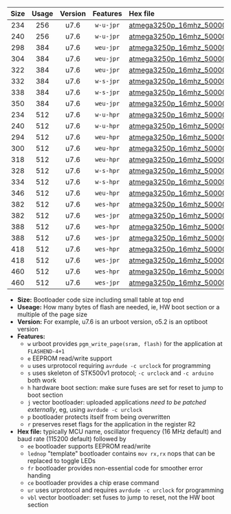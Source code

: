 |Size|Usage|Version|Features|Hex file|
|:-:|:-:|:-:|:-:|:--|
|234|256|u7.6|`w-u-jpr`|[atmega3250p_16mhz_500000bps_ur_vbl.hex](https://raw.githubusercontent.com/stefanrueger/urboot/main/atmega3250p_16mhz_500000bps_ur_vbl.hex)|
|240|256|u7.6|`w-u-jpr`|[atmega3250p_16mhz_500000bps_lednop_ur_vbl.hex](https://raw.githubusercontent.com/stefanrueger/urboot/main/atmega3250p_16mhz_500000bps_lednop_ur_vbl.hex)|
|298|384|u7.6|`weu-jpr`|[atmega3250p_16mhz_500000bps_ee_ur_vbl.hex](https://raw.githubusercontent.com/stefanrueger/urboot/main/atmega3250p_16mhz_500000bps_ee_ur_vbl.hex)|
|304|384|u7.6|`weu-jpr`|[atmega3250p_16mhz_500000bps_ee_lednop_ur_vbl.hex](https://raw.githubusercontent.com/stefanrueger/urboot/main/atmega3250p_16mhz_500000bps_ee_lednop_ur_vbl.hex)|
|322|384|u7.6|`weu-jpr`|[atmega3250p_16mhz_500000bps_ee_lednop_fr_ur_vbl.hex](https://raw.githubusercontent.com/stefanrueger/urboot/main/atmega3250p_16mhz_500000bps_ee_lednop_fr_ur_vbl.hex)|
|332|384|u7.6|`w-s-jpr`|[atmega3250p_16mhz_500000bps_vbl.hex](https://raw.githubusercontent.com/stefanrueger/urboot/main/atmega3250p_16mhz_500000bps_vbl.hex)|
|338|384|u7.6|`w-s-jpr`|[atmega3250p_16mhz_500000bps_lednop_vbl.hex](https://raw.githubusercontent.com/stefanrueger/urboot/main/atmega3250p_16mhz_500000bps_lednop_vbl.hex)|
|350|384|u7.6|`weu-jpr`|[atmega3250p_16mhz_500000bps_ee_lednop_fr_ce_ur_vbl.hex](https://raw.githubusercontent.com/stefanrueger/urboot/main/atmega3250p_16mhz_500000bps_ee_lednop_fr_ce_ur_vbl.hex)|
|234|512|u7.6|`w-u-hpr`|[atmega3250p_16mhz_500000bps_ur.hex](https://raw.githubusercontent.com/stefanrueger/urboot/main/atmega3250p_16mhz_500000bps_ur.hex)|
|240|512|u7.6|`w-u-hpr`|[atmega3250p_16mhz_500000bps_lednop_ur.hex](https://raw.githubusercontent.com/stefanrueger/urboot/main/atmega3250p_16mhz_500000bps_lednop_ur.hex)|
|294|512|u7.6|`weu-hpr`|[atmega3250p_16mhz_500000bps_ee_ur.hex](https://raw.githubusercontent.com/stefanrueger/urboot/main/atmega3250p_16mhz_500000bps_ee_ur.hex)|
|300|512|u7.6|`weu-hpr`|[atmega3250p_16mhz_500000bps_ee_lednop_ur.hex](https://raw.githubusercontent.com/stefanrueger/urboot/main/atmega3250p_16mhz_500000bps_ee_lednop_ur.hex)|
|318|512|u7.6|`weu-hpr`|[atmega3250p_16mhz_500000bps_ee_lednop_fr_ur.hex](https://raw.githubusercontent.com/stefanrueger/urboot/main/atmega3250p_16mhz_500000bps_ee_lednop_fr_ur.hex)|
|328|512|u7.6|`w-s-hpr`|[atmega3250p_16mhz_500000bps.hex](https://raw.githubusercontent.com/stefanrueger/urboot/main/atmega3250p_16mhz_500000bps.hex)|
|334|512|u7.6|`w-s-hpr`|[atmega3250p_16mhz_500000bps_lednop.hex](https://raw.githubusercontent.com/stefanrueger/urboot/main/atmega3250p_16mhz_500000bps_lednop.hex)|
|346|512|u7.6|`weu-hpr`|[atmega3250p_16mhz_500000bps_ee_lednop_fr_ce_ur.hex](https://raw.githubusercontent.com/stefanrueger/urboot/main/atmega3250p_16mhz_500000bps_ee_lednop_fr_ce_ur.hex)|
|382|512|u7.6|`wes-hpr`|[atmega3250p_16mhz_500000bps_ee.hex](https://raw.githubusercontent.com/stefanrueger/urboot/main/atmega3250p_16mhz_500000bps_ee.hex)|
|382|512|u7.6|`wes-jpr`|[atmega3250p_16mhz_500000bps_ee_vbl.hex](https://raw.githubusercontent.com/stefanrueger/urboot/main/atmega3250p_16mhz_500000bps_ee_vbl.hex)|
|388|512|u7.6|`wes-hpr`|[atmega3250p_16mhz_500000bps_ee_lednop.hex](https://raw.githubusercontent.com/stefanrueger/urboot/main/atmega3250p_16mhz_500000bps_ee_lednop.hex)|
|388|512|u7.6|`wes-jpr`|[atmega3250p_16mhz_500000bps_ee_lednop_vbl.hex](https://raw.githubusercontent.com/stefanrueger/urboot/main/atmega3250p_16mhz_500000bps_ee_lednop_vbl.hex)|
|418|512|u7.6|`wes-hpr`|[atmega3250p_16mhz_500000bps_ee_lednop_fr.hex](https://raw.githubusercontent.com/stefanrueger/urboot/main/atmega3250p_16mhz_500000bps_ee_lednop_fr.hex)|
|418|512|u7.6|`wes-jpr`|[atmega3250p_16mhz_500000bps_ee_lednop_fr_vbl.hex](https://raw.githubusercontent.com/stefanrueger/urboot/main/atmega3250p_16mhz_500000bps_ee_lednop_fr_vbl.hex)|
|460|512|u7.6|`wes-hpr`|[atmega3250p_16mhz_500000bps_ee_lednop_fr_ce.hex](https://raw.githubusercontent.com/stefanrueger/urboot/main/atmega3250p_16mhz_500000bps_ee_lednop_fr_ce.hex)|
|460|512|u7.6|`wes-jpr`|[atmega3250p_16mhz_500000bps_ee_lednop_fr_ce_vbl.hex](https://raw.githubusercontent.com/stefanrueger/urboot/main/atmega3250p_16mhz_500000bps_ee_lednop_fr_ce_vbl.hex)|

- **Size:** Bootloader code size including small table at top end
- **Useage:** How many bytes of flash are needed, ie, HW boot section or a multiple of the page size
- **Version:** For example, u7.6 is an urboot version, o5.2 is an optiboot version
- **Features:**
  + `w` urboot provides `pgm_write_page(sram, flash)` for the application at `FLASHEND-4+1`
  + `e` EEPROM read/write support
  + `u` uses urprotocol requiring `avrdude -c urclock` for programming
  + `s` uses skeleton of STK500v1 protocol; `-c urclock` and `-c arduino` both work
  + `h` hardware boot section: make sure fuses are set for reset to jump to boot section
  + `j` vector bootloader: uploaded applications *need to be patched externally*, eg, using `avrdude -c urclock`
  + `p` bootloader protects itself from being overwritten
  + `r` preserves reset flags for the application in the register R2
- **Hex file:** typically MCU name, oscillator frequency (16 MHz default) and baud rate (115200 default) followed by
  + `ee` bootloader supports EEPROM read/write
  + `lednop` "template" bootloader contains `mov rx,rx` nops that can be replaced to toggle LEDs
  + `fr` bootloader provides non-essential code for smoother error handing
  + `ce` bootloader provides a chip erase command
  + `ur` uses urprotocol and requires `avrdude -c urclock` for programming
  + `vbl` vector bootloader: set fuses to jump to reset, not the HW boot section

